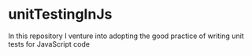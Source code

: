 # unitTestingInJs
In this repository I venture into adopting the good practice of writing unit tests for JavaScript code
